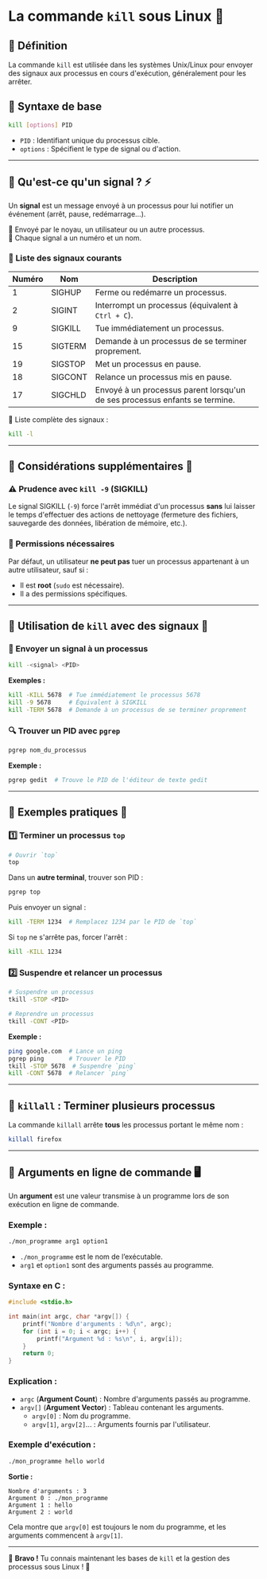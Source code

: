 # La commande `kill` sous Linux 🛑

## 📌 Définition  
La commande `kill` est utilisée dans les systèmes Unix/Linux pour envoyer des signaux aux processus en cours d'exécution, généralement pour les arrêter.

## 📌 Syntaxe de base  
```sh
kill [options] PID
```
- `PID` : Identifiant unique du processus cible.  
- `options` : Spécifient le type de signal ou d'action.

---

## 📌 Qu'est-ce qu'un signal ? ⚡
Un **signal** est un message envoyé à un processus pour lui notifier un événement (arrêt, pause, redémarrage...).

🔹 Envoyé par le noyau, un utilisateur ou un autre processus.  
🔹 Chaque signal a un numéro et un nom.

### 🔢 Liste des signaux courants

| Numéro | Nom     | Description |
|--------|--------|-------------|
| 1      | SIGHUP  | Ferme ou redémarre un processus. |
| 2      | SIGINT  | Interrompt un processus (équivalent à `Ctrl + C`). |
| 9      | SIGKILL | Tue immédiatement un processus. |
| 15     | SIGTERM | Demande à un processus de se terminer proprement. |
| 19     | SIGSTOP | Met un processus en pause. |
| 18     | SIGCONT | Relance un processus mis en pause. |
| 17     | SIGCHLD | Envoyé à un processus parent lorsqu'un de ses processus enfants se termine. |

📌 Liste complète des signaux :  
```sh
kill -l
```

---

## 📌 Considérations supplémentaires 🚨

### ⚠️ Prudence avec `kill -9` (SIGKILL)  
Le signal SIGKILL (`-9`) force l'arrêt immédiat d'un processus **sans** lui laisser le temps d'effectuer des actions de nettoyage (fermeture des fichiers, sauvegarde des données, libération de mémoire, etc.).

### 🔑 Permissions nécessaires  
Par défaut, un utilisateur **ne peut pas** tuer un processus appartenant à un autre utilisateur, sauf si :
- Il est **root** (`sudo` est nécessaire).
- Il a des permissions spécifiques.

---

## 📌 Utilisation de `kill` avec des signaux 🎯

### 🛑 Envoyer un signal à un processus
```sh
kill -<signal> <PID>
```
**Exemples :**
```sh
kill -KILL 5678  # Tue immédiatement le processus 5678
kill -9 5678     # Équivalent à SIGKILL
kill -TERM 5678  # Demande à un processus de se terminer proprement
```

### 🔍 Trouver un PID avec `pgrep`
```sh
pgrep nom_du_processus
```
**Exemple :**
```sh
pgrep gedit  # Trouve le PID de l'éditeur de texte gedit
```

---

## 📌 Exemples pratiques 🚀

### 1️⃣ Terminer un processus `top`
```sh
# Ouvrir `top`
top
```
Dans un **autre terminal**, trouver son PID :
```sh
pgrep top
```
Puis envoyer un signal :
```sh
kill -TERM 1234  # Remplacez 1234 par le PID de `top`
```
Si `top` ne s'arrête pas, forcer l'arrêt :
```sh
kill -KILL 1234
```

### 2️⃣ Suspendre et relancer un processus
```sh
# Suspendre un processus
tkill -STOP <PID>

# Reprendre un processus
tkill -CONT <PID>
```
**Exemple :**
```sh
ping google.com  # Lance un ping
pgrep ping       # Trouver le PID
tkill -STOP 5678  # Suspendre `ping`
kill -CONT 5678  # Relancer `ping`
```

---

## 📌 `killall` : Terminer plusieurs processus

La commande `killall` arrête **tous** les processus portant le même nom :
```sh
killall firefox
```
---

## 📌 Arguments en ligne de commande 🖥️
Un **argument** est une valeur transmise à un programme lors de son exécution en ligne de commande.

### Exemple :
```sh
./mon_programme arg1 option1
```
- `./mon_programme` est le nom de l’exécutable.
- `arg1` et `option1` sont des arguments passés au programme.

### Syntaxe en C :
```c
#include <stdio.h>

int main(int argc, char *argv[]) {
    printf("Nombre d'arguments : %d\n", argc);
    for (int i = 0; i < argc; i++) {
        printf("Argument %d : %s\n", i, argv[i]);
    }
    return 0;
}
```

### Explication :
- `argc` (**Argument Count**) : Nombre d'arguments passés au programme.
- `argv[]` (**Argument Vector**) : Tableau contenant les arguments.
  - `argv[0]` : Nom du programme.
  - `argv[1]`, `argv[2]`... : Arguments fournis par l'utilisateur.

### Exemple d'exécution :
```sh
./mon_programme hello world
```
**Sortie :**
```
Nombre d'arguments : 3
Argument 0 : ./mon_programme
Argument 1 : hello
Argument 2 : world
```
Cela montre que `argv[0]` est toujours le nom du programme, et les arguments commencent à `argv[1]`.

---

🚀 **Bravo !** Tu connais maintenant les bases de `kill` et la gestion des processus sous Linux ! 🎉
